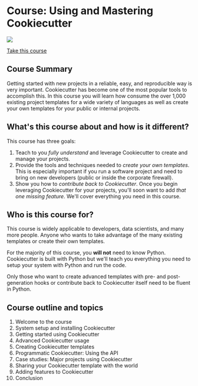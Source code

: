# Course: Using and Mastering Cookiecutter

[![](https://raw.githubusercontent.com/mikeckennedy/cookiecutter-course/master/readme_resources/cookiecutter-course-sm.png)](https://training.talkpython.fm/courses/explore_cookiecutter_course/using-and-mastering-cookiecutter-templates-for-project-creation)

[Take this course](https://training.talkpython.fm/courses/explore_cookiecutter_course/using-and-mastering-cookiecutter-templates-for-project-creation)

## Course Summary

Getting started with new projects in a reliable, easy, and reproducible way is very important. Cookiecutter has become one of the most popular tools to accomplish this. In this course you will learn how consume the over 1,000 existing project templates for a wide variety of languages as well as create your own templates for your public or internal projects.

## What's this course about and how is it different?

This course has three goals:

1. Teach to you *fully understand* and leverage Cookiecutter to create and manage your projects.
2. Provide the tools and techniques needed to *create your own templates*. This is especially important if you run a software project and need to bring on new developers (public or inside the corporate firewall).
3. Show you how to *contribute back to Cookiecutter*. Once you begin leveraging Cookiecutter for your projects, you'll soon want to add *that one missing feature*. We'll cover everything you need in this course.

## Who is this course for?

This course is widely applicable to developers, data scientists, and many more people. Anyone who wants to take advantage of the many existing templates or create their own templates.

For the majority of this course, you **will not** need to know Python. Cookiecutter is built with Python but we'll teach you everything you need to setup your system with Python and run the code.

Only those who want to create advanced templates with pre- and post-generation hooks or contribute back to Cookiecutter itself need to be fluent in Python.

## Course outline and topics

1. Welcome to the course
2. System setup and installing Cookiecutter
3. Getting started using Cookiecutter
4. Advanced Cookiecutter usage
5. Creating Cookiecutter templates
6. Programmatic Cookiecutter: Using the API
7. Case studies: Major projects using Cookiecutter
8. Sharing your Cookiecutter template with the world
9. Adding features to Cookiecutter
10. Conclusion
